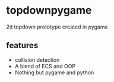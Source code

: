 # topdownpygame

2d topdown prototype created in pygame

## features

- collision detection
- A blend of ECS and OOP
- Nothing but pygame and python